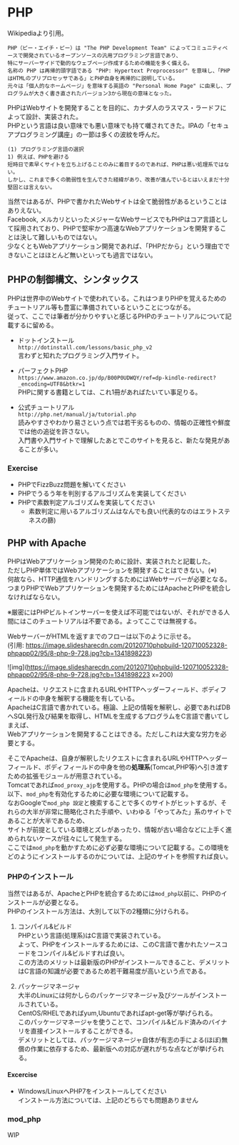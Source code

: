 # PHP
Wikipediaより引用。

```
PHP（ピー・エイチ・ピー）は "The PHP Development Team" によってコミュニティベースで開発されているオープンソースの汎用プログラミング言語であり、  
特にサーバーサイドで動的なウェブページ作成するための機能を多く備える。   
名称の PHP は再帰的頭字語である "PHP: Hypertext Preprocessor" を意味し、「PHPはHTMLのプリプロセッサである」とPHP自身を再帰的に説明している。   
元々は「個人的なホームページ」を意味する英語の "Personal Home Page" に由来し、プログラムが大きく書き直されたバージョン3から現在の意味となった。
```

PHPはWebサイトを開発することを目的に、カナダ人のラスマス・ラードフによって設計、実装された。  
PHPという言語は良い意味でも悪い意味でも持て囃されてきた。IPAの「セキュアプログラミング講座」の一節は多くの波紋を呼んだ。

```
(1) プログラミング言語の選択
1) 例えば、PHPを避ける
短時日で素早くサイトを立ち上げることのみに着目するのであれば、PHPは悪い処理系ではない。  
しかし、これまで多くの脆弱性を生んできた経緯があり、改善が進んでいるとはいえまだ十分堅固とは言えない。
```

当然ではあるが、PHPで書かれたWebサイトは全て脆弱性があるということはありえない。  
Facebook, メルカリといったメジャーなWebサービスでもPHPはコア言語として採用されており、PHPで堅牢かつ高速なWebアプリケーションを開発することは決して難しいものではない。  
少なくともWebアプリケーション開発であれば、「PHPだから」という理由でできないことはほとんど無いといっても過言ではない。  

## PHPの制御構文、シンタックス
PHPは世界中のWebサイトで使われている。これはつまりPHPを覚えるためのチュートリアル等も豊富に準備されているということにつながる。  
従って、ここでは筆者が分かりやすいと感じるPHPのチュートリアルについて記載するに留める。  

- ドットインストール  
  `http://dotinstall.com/lessons/basic_php_v2`  
  言わずと知れたプログラミング入門サイト。

- パーフェクトPHP  
  `https://www.amazon.co.jp/dp/B00P0UDWQY/ref=dp-kindle-redirect?_encoding=UTF8&btkr=1`  
  PHPに関する書籍としては、これ1冊があればたいてい事足りる。

- 公式チュートリアル  
 `http://php.net/manual/ja/tutorial.php`  
  読みやすさやわかり易さという点では若干劣るものの、情報の正確性や鮮度では他の追従を許さない。  
  入門書や入門サイトで理解したあとでこのサイトを見ると、新たな発見があることが多い。  

### Exercise
- PHPでFizzBuzz問題を解いてください
- PHPでうるう年を判別するアルゴリズムを実装してください
- PHPで素数判定アルゴリズムを実装してください  
  - 素数判定に用いるアルゴリズムはなんでも良い(代表的なのはエラトステネスの篩)

## PHP with Apache
PHPはWebアプリケーション開発のために設計、実装されたと記載した。  
ただしPHP単体ではWebアプリケーションを開発することはできない。(※)  
何故なら、HTTP通信をハンドリングするためにはWebサーバーが必要となる。つまりPHPでWebアプリケーションを開発するためにはApacheとPHPを統合しなければならない。  

※厳密にはPHPビルトインサーバーを使えば不可能ではないが、それができる人間にはこのチュートリアルは不要である。よってここでは無視する。  

WebサーバーがHTMLを返すまでのフローは以下のように示せる。  
(引用: https://image.slidesharecdn.com/20120710phpbuild-120710052328-phpapp02/95/8-php-9-728.jpg?cb=1341898223)  

![img](https://image.slidesharecdn.com/20120710phpbuild-120710052328-phpapp02/95/8-php-9-728.jpg?cb=1341898223 x=200)

Apacheは、リクエストに含まれるURLやHTTPヘッダーフィールド、ボディフィールドの中身を解釈する機能を有している。  
ApacheはC言語で書かれている。極論、上記の情報を解釈し、必要であればDBへSQL発行及び結果を取得し、HTMLを生成するプログラムをC言語で書いてしまえば、  
Webアプリケーションを開発することはできる。ただしこれは大変な労力を必要とする。  

そこでApacheは、自身が解釈したリクエストに含まれるURLやHTTPヘッダーフィールド、ボディフィールドの中身を他の**処理系**(Tomcat,PHP等)へ引き渡すための拡張モジュールが用意されている。  
Tomcatであれば`mod_proxy_ajp`を使用する。PHPの場合は`mod_php`を使用する。  
以下、`mod_php`を有効化するために必要な環境について記載する。  
なおGoogleで`mod_php 設定`と検索することで多くのサイトがヒットするが、それらの大半が非常に簡略化された手順や、いわゆる「やってみた」系のサイトであることが大半であるため、  
サイトが前提としている環境とズレがあったり、情報が古い場合などに上手く進められないケースが往々にして発生する。  
ここでは`mod_php`を動かすために必ず必要な環境について記載する。この環境をどのようにインストールするのかについては、上記のサイトを参照すれば良い。

### PHPのインストール
当然ではあるが、ApacheとPHPを統合するためには`mod_php`以前に、PHPのインストールが必要となる。  
PHPのインストール方法は、大別して以下の2種類に分けられる。  

1.  コンパイル&ビルド  
  PHPという言語(処理系)はC言語で実装されている。  
  よって、PHPをインストールするためには、このC言語で書かれたソースコードをコンパイル&ビルドすれば良い。  
  この方法のメリットは最新版のPHPがインストールできること、デメリットはC言語の知識が必要であるため若干難易度が高いという点である。  

2.  パッケージマネージャ  
  大半のLinuxには何かしらのパッケージマネージャ及びツールがインストールされている。  
  CentOS/RHELであればyum,Ubuntuであればapt-get等が挙げられる。  
  このパッケージマネージャを使うことで、コンパイル&ビルド済みのバイナリを直接インストールすることができる。  
  デメリットとしては、パッケージマネージャ自体が有志の手による(ほぼ)無償の作業に依存するため、最新版への対応が遅れがちな点などが挙げられる。  

#### Excercise
- Windows/LinuxへPHP7をインストールしてください  
  インストール方法については、上記のどちらでも問題ありません

### mod_php
WIP
